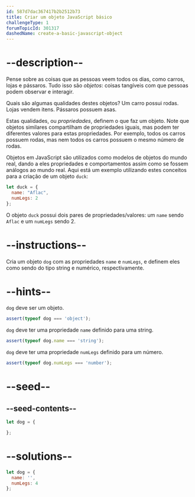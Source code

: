 ```yaml
---
id: 587d7dac367417b2b2512b73
title: Criar um objeto JavaScript básico
challengeType: 1
forumTopicId: 301317
dashedName: create-a-basic-javascript-object
---
```


# --description--

Pense sobre as coisas que as pessoas veem todos os dias, como carros, lojas e pássaros. Tudo isso são <dfn>objetos</dfn>: coisas tangíveis com que pessoas podem observar e interagir.

Quais são algumas qualidades destes objetos? Um carro possui rodas. Lojas vendem itens. Pássaros possuem asas.

Estas qualidades, ou <dfn>propriedades</dfn>, definem o que faz um objeto. Note que objetos similares compartilham de propriedades iguais, mas podem ter diferentes valores para estas propriedades. Por exemplo, todos os carros possuem rodas, mas nem todos os carros possuem o mesmo número de rodas.

Objetos em JavaScript são utilizados como modelos de objetos do mundo real, dando a eles propriedades e comportamentos assim como se fossem análogos ao mundo real. Aqui está um exemplo utilizando estes conceitos para a criação de um objeto `duck`:

```js
let duck = {
  name: "Aflac",
  numLegs: 2
};
```

O objeto `duck` possui dois pares de propriedades/valores: um `name` sendo `Aflac` e um `numLegs` sendo 2.

# --instructions--

Cria um objeto `dog` com as propriedades `name` e `numLegs`, e definem eles como sendo do tipo string e numérico, respectivamente.

# --hints--

`dog` deve ser um objeto.

```js
assert(typeof dog === 'object');
```

`dog` deve ter uma propriedade `name` definido para uma string.

```js
assert(typeof dog.name === 'string');
```

`dog` deve ter uma propriedade `numLegs` definido para um número.

```js
assert(typeof dog.numLegs === 'number');
```

# --seed--

## --seed-contents--

```js
let dog = {

};
```

# --solutions--

```js
let dog = {
  name: '',
  numLegs: 4
};
```
